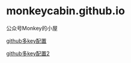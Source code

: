 # monkeycabin.github.io
公众号Monkey的小屋


[github多key配置](https://gist.github.com/suziewong/4378434)

[github多key配置2](http://zwb.io/2016/03/16/%E4%B8%80%E5%8F%B0%E7%94%B5%E8%84%91%E7%BB%91%E5%AE%9A%E4%B8%A4%E4%B8%AAgithub%E5%B8%90%E5%8F%B7%E6%95%99%E7%A8%8B/)